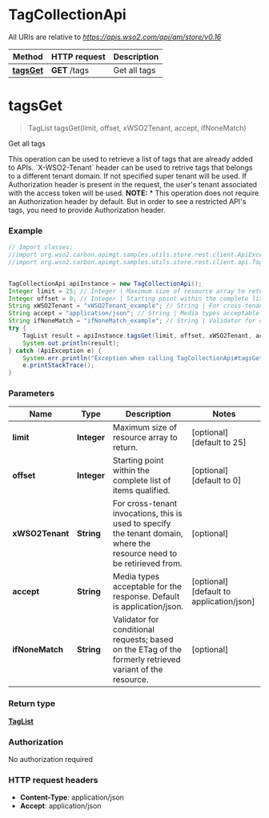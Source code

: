 # TagCollectionApi

All URIs are relative to *https://apis.wso2.com/api/am/store/v0.16*

Method | HTTP request | Description
------------- | ------------- | -------------
[**tagsGet**](TagCollectionApi.md#tagsGet) | **GET** /tags | Get all tags 


<a name="tagsGet"></a>
# **tagsGet**
> TagList tagsGet(limit, offset, xWSO2Tenant, accept, ifNoneMatch)

Get all tags 

This operation can be used to retrieve a list of tags that are already added to APIs.  &#x60;X-WSO2-Tenant&#x60; header can be used to retrive tags that belongs to a different tenant domain. If not specified super tenant will be used. If Authorization header is present in the request, the user&#39;s tenant associated with the access token will be used.  **NOTE:** * This operation does not require an Authorization header by default. But in order to see a restricted API&#39;s tags, you need to provide Authorization header. 

### Example
```java
// Import classes:
//import org.wso2.carbon.apimgt.samples.utils.store.rest.client.ApiException;
//import org.wso2.carbon.apimgt.samples.utils.store.rest.client.api.TagCollectionApi;


TagCollectionApi apiInstance = new TagCollectionApi();
Integer limit = 25; // Integer | Maximum size of resource array to return. 
Integer offset = 0; // Integer | Starting point within the complete list of items qualified. 
String xWSO2Tenant = "xWSO2Tenant_example"; // String | For cross-tenant invocations, this is used to specify the tenant domain, where the resource need to be   retirieved from. 
String accept = "application/json"; // String | Media types acceptable for the response. Default is application/json. 
String ifNoneMatch = "ifNoneMatch_example"; // String | Validator for conditional requests; based on the ETag of the formerly retrieved variant of the resource. 
try {
    TagList result = apiInstance.tagsGet(limit, offset, xWSO2Tenant, accept, ifNoneMatch);
    System.out.println(result);
} catch (ApiException e) {
    System.err.println("Exception when calling TagCollectionApi#tagsGet");
    e.printStackTrace();
}
```

### Parameters

Name | Type | Description  | Notes
------------- | ------------- | ------------- | -------------
 **limit** | **Integer**| Maximum size of resource array to return.  | [optional] [default to 25]
 **offset** | **Integer**| Starting point within the complete list of items qualified.  | [optional] [default to 0]
 **xWSO2Tenant** | **String**| For cross-tenant invocations, this is used to specify the tenant domain, where the resource need to be   retirieved from.  | [optional]
 **accept** | **String**| Media types acceptable for the response. Default is application/json.  | [optional] [default to application/json]
 **ifNoneMatch** | **String**| Validator for conditional requests; based on the ETag of the formerly retrieved variant of the resource.  | [optional]

### Return type

[**TagList**](TagList.md)

### Authorization

No authorization required

### HTTP request headers

 - **Content-Type**: application/json
 - **Accept**: application/json

